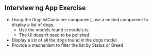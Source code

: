 ## Interview ng App Exercise

- Using the DogListContainer component, use a nested component to display a list of dogs.
	- Use the models found in models.ts
	- The UI doesn’t need to be polished
- Display a list of all the dogs found in the dogs model
- Provide a mechanism to filter the list by Status or Breed